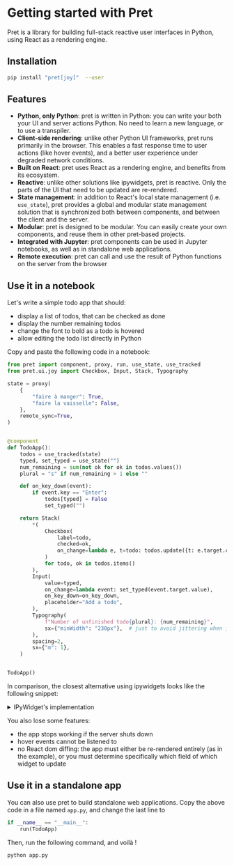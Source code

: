# Getting started with Pret

Pret is a library for building full-stack reactive user interfaces in Python, using React as a rendering engine.

## Installation

```bash
pip install "pret[joy]"  --user
```

## Features

- **Python, only Python**: pret is written in Python: you can write your both your UI and server actions Python. No need to learn a new language, or to use a transpiler.
- **Client-side rendering**: unlike other Python UI frameworks, pret runs primarily in the browser. This enables a fast response time to user actions (like hover events), and a better user experience under degraded network conditions.
- **Built on React**: pret uses React as a rendering engine, and benefits from its ecosystem.
- **Reactive**: unlike other solutions like ipywidgets, pret is reactive. Only the parts of the UI that need to be updated are re-rendered.
- **State management**: in addition to React's local state management (i.e. `use_state`), pret provides a global and modular state management solution that is synchronized both between components, and between the client and the server.
- **Modular**: pret is designed to be modular. You can easily create your own components, and reuse them in other pret-based projects.
- **Integrated with Jupyter**: pret components can be used in Jupyter notebooks, as well as in standalone web applications.
- **Remote execution**: pret can call and use the result of Python functions on the server from the browser

## Use it in a notebook

Let's write a simple todo app that should:

- display a list of todos, that can be checked as done
- display the number remaining todos
- change the font to bold as a todo is hovered
- allow editing the todo list directly in Python

Copy and paste the following code in a notebook:

```python { .render-with-pret }
from pret import component, proxy, run, use_state, use_tracked
from pret.ui.joy import Checkbox, Input, Stack, Typography

state = proxy(
    {
        "faire à manger": True,
        "faire la vaisselle": False,
    },
    remote_sync=True,
)


@component
def TodoApp():
    todos = use_tracked(state)
    typed, set_typed = use_state("")
    num_remaining = sum(not ok for ok in todos.values())
    plural = "s" if num_remaining > 1 else ""

    def on_key_down(event):
        if event.key == "Enter":
            todos[typed] = False
            set_typed("")

    return Stack(
        *(
            Checkbox(
                label=todo,
                checked=ok,
                on_change=lambda e, t=todo: todos.update({t: e.target.checked}),
            )
            for todo, ok in todos.items()
        ),
        Input(
            value=typed,
            on_change=lambda event: set_typed(event.target.value),
            on_key_down=on_key_down,
            placeholder="Add a todo",
        ),
        Typography(
            f"Number of unfinished todo{plural}: {num_remaining}",
            sx={"minWidth": "230px"},  # just to avoid jittering when it's centered
        ),
        spacing=2,
        sx={"m": 1},
    )


TodoApp()
```

In comparison, the closest alternative using ipywidgets looks like the following snippet:

<details>
<summary>IPyWidget's implementation</summary>

```python { .no-exec }
import ipywidgets as widgets

state = {
    "faire à manger": True,
    "faire la vaisselle": False,
}


class IPWTodoApp:
    def __init__(self):
        self.box = widgets.VBox()
        self.render()

    def _repr_mimebundle_(self, *args, **kwargs):
        return self.box._repr_mimebundle_(*args, **kwargs)

    def render(self, *args, **kwargs):
        num_remaining = sum([not checked for _, checked in state.items()])
        plural = "s" if num_remaining > 1 else ""

        def on_input_submit(sender):
            state[input_widget.value] = False
            self.render()

        def create_todo_item(todo, checked):
            def update_todo_status(*args, **kwargs):
                state[todo] = checkbox.value
                self.render()

            checkbox = widgets.Checkbox(
                value=checked,
                description=todo,
                disabled=False,
                indent=False,
            )
            checkbox.observe(update_todo_status, names="value")
            return checkbox

        input_widget = widgets.Text(
            placeholder="Add a todo",
            description="",
            disabled=False,
        )
        input_widget.on_submit(on_input_submit)

        self.box.children = [
            *(create_todo_item(todo, checked) for todo, checked in state.items()),
            input_widget,
            widgets.Label(value=f"Number of unfinished todo{plural}: {num_remaining}"),
        ]


IPWTodoApp()
```
</details>

You also lose some features:

- the app stops working if the server shuts down
- hover events cannot be listened to
- no React dom diffing: the app must either be re-rendered entirely (as in the example),
  or you must determine specifically which field of which widget to update

## Use it in a standalone app

You can also use pret to build standalone web applications. Copy the above code in a file
named `app.py`, and change the last line to

```python
if __name__ == "__main__":
    run(TodoApp)
```

Then, run the following command, and voilà !

```bash
python app.py
```

